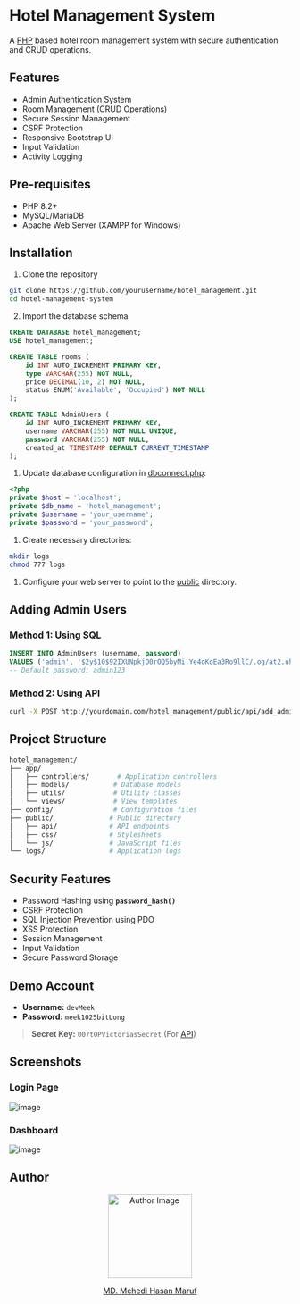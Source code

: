# Hotel Management System
A [PHP](https://www.php.net/) based hotel room management system with secure authentication and CRUD operations.


## Features
- Admin Authentication System
- Room Management (CRUD Operations)
- Secure Session Management
- CSRF Protection
- Responsive Bootstrap UI
- Input Validation
- Activity Logging

## Pre-requisites
- PHP 8.2+
- MySQL/MariaDB
- Apache Web Server (XAMPP for Windows)

## Installation
1. Clone the repository
```bash
git clone https://github.com/yourusername/hotel_management.git
cd hotel-management-system
```

2. Import the database schema
```SQL
CREATE DATABASE hotel_management;
USE hotel_management;

CREATE TABLE rooms (
    id INT AUTO_INCREMENT PRIMARY KEY,
    type VARCHAR(255) NOT NULL,
    price DECIMAL(10, 2) NOT NULL,
    status ENUM('Available', 'Occupied') NOT NULL
);

CREATE TABLE AdminUsers (
    id INT AUTO_INCREMENT PRIMARY KEY,
    username VARCHAR(255) NOT NULL UNIQUE,
    password VARCHAR(255) NOT NULL,
    created_at TIMESTAMP DEFAULT CURRENT_TIMESTAMP
);
```

1. Update database configuration in [dbconnect.php](https://github.com/mehedi37/hotel_management/blob/main/config/dbconnect.php):
```php
<?php
private $host = 'localhost';
private $db_name = 'hotel_management';
private $username = 'your_username';
private $password = 'your_password';
```

1. Create necessary directories:
```bash
mkdir logs
chmod 777 logs
```

1. Configure your web server to point to the [public](https://github.com/mehedi37/hotel_management/tree/main/public) directory.

## Adding Admin Users

### Method 1: Using SQL
```SQL
INSERT INTO AdminUsers (username, password)
VALUES ('admin', '$2y$10$92IXUNpkjO0rOQ5byMi.Ye4oKoEa3Ro9llC/.og/at2.uheWG/igi');
-- Default password: admin123
```

### Method 2: Using API
```bash
curl -X POST http://yourdomain.com/hotel_management/public/api/add_admin.php -d "secret=007tOPVictoriasSecret&username=admin&password=admin123"
```

## Project Structure
```bash
hotel_management/
├── app/
│   ├── controllers/       # Application controllers
│   ├── models/           # Database models
│   ├── utils/            # Utility classes
│   └── views/            # View templates
├── config/               # Configuration files
├── public/              # Public directory
│   ├── api/             # API endpoints
│   ├── css/             # Stylesheets
│   └── js/              # JavaScript files
└── logs/                # Application logs
```

## Security Features
- Password Hashing using **`password_hash()`**
- CSRF Protection
- SQL Injection Prevention using PDO
- XSS Protection
- Session Management
- Input Validation
- Secure Password Storage

## Demo Account
- **Username:** `devMeek`
- **Password:** `meek1025bitLong`
> **Secret Key:** `007tOPVictoriasSecret` (For [API](https://github.com/mehedi37/hotel_management?tab=readme-ov-file#method-2-using-api))

## Screenshots
### Login Page
![image](https://github.com/user-attachments/assets/9f981ccb-9262-42fc-a05d-35ed01ccee28)


### Dashboard
![image](https://github.com/user-attachments/assets/0b2c42ac-465b-4b4f-9a8a-347ba7e9dfb7)



## Author
<div align="center">
  <img src="https://avatars.githubusercontent.com/u/41261534?s=400&u=917446fd6f90811cd8cf236d4b6f8f19067865b9&v=4" width="150" alt="Author Image">

  [MD. Mehedi Hasan Maruf](https://github.com/mehedi37)
</div>
